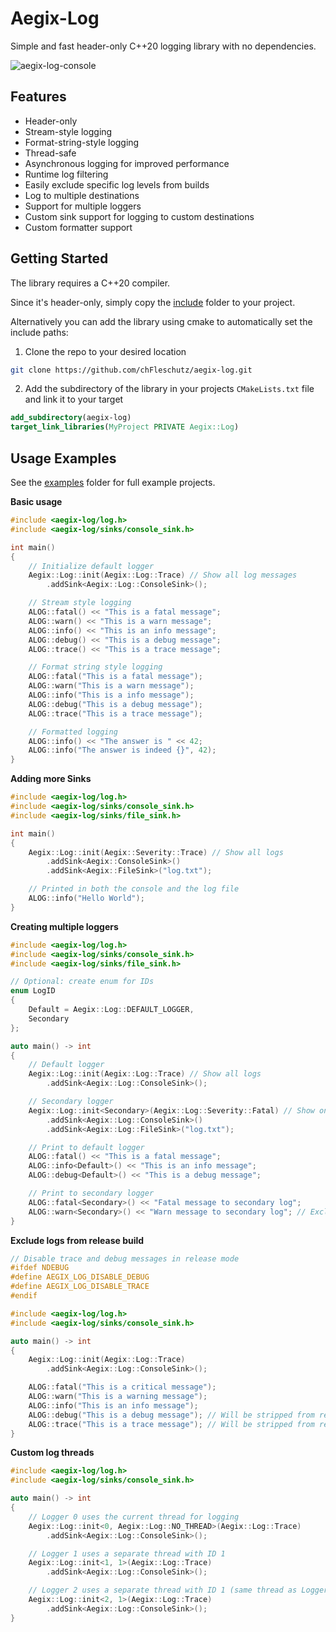 # Aegix-Log

Simple and fast header-only C++20 logging library with no dependencies.

![aegix-log-console](https://github.com/user-attachments/assets/667fea57-cf1a-4dbd-a289-bf36af990a4e)

## Features

- Header-only
- Stream-style logging
- Format-string-style logging
- Thread-safe
- Asynchronous logging for improved performance
- Runtime log filtering
- Easily exclude specific log levels from builds
- Log to multiple destinations
- Support for multiple loggers
- Custom sink support for logging to custom destinations
- Custom formatter support

## Getting Started

The library requires a C++20 compiler. 

Since it's header-only, simply copy the [include](include/) folder to your project.

Alternatively you can add the library using cmake to automatically set the include paths:

1. Clone the repo to your desired location

```bash
git clone https://github.com/chFleschutz/aegix-log.git
```

2. Add the subdirectory of the library in your projects `CMakeLists.txt` file and link it to your target

```cmake
add_subdirectory(aegix-log)
target_link_libraries(MyProject PRIVATE Aegix::Log)
```

## Usage Examples

See the [examples](examples/) folder for full example projects.

**Basic usage**

```cpp
#include <aegix-log/log.h>
#include <aegix-log/sinks/console_sink.h>

int main()
{
	// Initialize default logger
	Aegix::Log::init(Aegix::Log::Trace) // Show all log messages
		.addSink<Aegix::Log::ConsoleSink>();

	// Stream style logging
	ALOG::fatal() << "This is a fatal message";
	ALOG::warn() << "This is a warn message";
	ALOG::info() << "This is an info message";
	ALOG::debug() << "This is a debug message";
	ALOG::trace() << "This is a trace message";

	// Format string style logging
	ALOG::fatal("This is a fatal message");
	ALOG::warn("This is a warn message");
	ALOG::info("This is a info message");
	ALOG::debug("This is a debug message");
	ALOG::trace("This is a trace message");

	// Formatted logging
	ALOG::info() << "The answer is " << 42;
	ALOG::info("The answer is indeed {}", 42);
}
```

**Adding more Sinks**
```cpp
#include <aegix-log/log.h>
#include <aegix-log/sinks/console_sink.h>
#include <aegix-log/sinks/file_sink.h>

int main()
{
	Aegix::Log::init(Aegix::Severity::Trace) // Show all logs 
		.addSink<Aegix::ConsoleSink>()
		.addSink<Aegix::FileSink>("log.txt");

	// Printed in both the console and the log file
	ALOG::info("Hello World");
}
```

**Creating multiple loggers**
```cpp
#include <aegix-log/log.h>
#include <aegix-log/sinks/console_sink.h>
#include <aegix-log/sinks/file_sink.h>

// Optional: create enum for IDs
enum LogID
{
	Default = Aegix::Log::DEFAULT_LOGGER,
	Secondary
};

auto main() -> int
{
	// Default logger
	Aegix::Log::init(Aegix::Log::Trace) // Show all logs
		.addSink<Aegix::Log::ConsoleSink>();

	// Secondary logger
	Aegix::Log::init<Secondary>(Aegix::Log::Severity::Fatal) // Show only fatal logs
		.addSink<Aegix::Log::ConsoleSink>()
		.addSink<Aegix::Log::FileSink>("log.txt");

	// Print to default logger
	ALOG::fatal() << "This is a fatal message";
	ALOG::info<Default>() << "This is an info message";
	ALOG::debug<Default>() << "This is a debug message";

	// Print to secondary logger
	ALOG::fatal<Secondary>() << "Fatal message to secondary log";
	ALOG::warn<Secondary>() << "Warn message to secondary log"; // Excluded
}
```

**Exclude logs from release build**
```cpp
// Disable trace and debug messages in release mode
#ifdef NDEBUG
#define AEGIX_LOG_DISABLE_DEBUG
#define AEGIX_LOG_DISABLE_TRACE
#endif

#include <aegix-log/log.h>
#include <aegix-log/sinks/console_sink.h>

auto main() -> int
{
	Aegix::Log::init(Aegix::Log::Trace) 
		.addSink<Aegix::Log::ConsoleSink>();

	ALOG::fatal("This is a critical message");
	ALOG::warn("This is a warning message");
	ALOG::info("This is an info message");
	ALOG::debug("This is a debug message"); // Will be stripped from release builds
	ALOG::trace("This is a trace message"); // Will be stripped from release builds
}
```

**Custom log threads**
```cpp
#include <aegix-log/log.h>
#include <aegix-log/sinks/console_sink.h>

auto main() -> int
{
	// Logger 0 uses the current thread for logging
	Aegix::Log::init<0, Aegix::Log::NO_THREAD>(Aegix::Log::Trace)
		.addSink<Aegix::Log::ConsoleSink>();

	// Logger 1 uses a separate thread with ID 1
	Aegix::Log::init<1, 1>(Aegix::Log::Trace) 
		.addSink<Aegix::Log::ConsoleSink>();

	// Logger 2 uses a separate thread with ID 1 (same thread as Logger 1)
	Aegix::Log::init<2, 1>(Aegix::Log::Trace)
		.addSink<Aegix::Log::ConsoleSink>();
}
```

